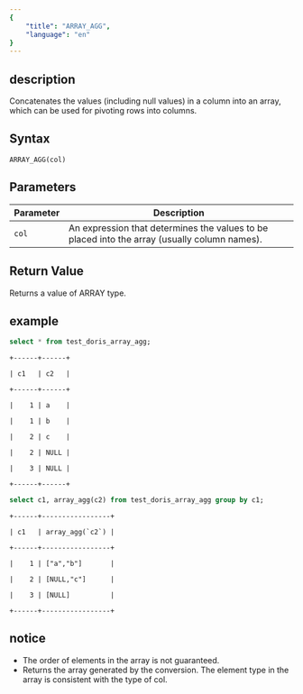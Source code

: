 ```yaml
---
{
    "title": "ARRAY_AGG",
    "language": "en"
}
---
```


<!-- 
Licensed to the Apache Software Foundation (ASF) under one
or more contributor license agreements.  See the NOTICE file
distributed with this work for additional information
regarding copyright ownership.  The ASF licenses this file
to you under the Apache License, Version 2.0 (the
"License"); you may not use this file except in compliance
with the License.  You may obtain a copy of the License at

  http://www.apache.org/licenses/LICENSE-2.0

Unless required by applicable law or agreed to in writing,
software distributed under the License is distributed on an
"AS IS" BASIS, WITHOUT WARRANTIES OR CONDITIONS OF ANY
KIND, either express or implied.  See the License for the
specific language governing permissions and limitations
under the License.
-->

## description

Concatenates the values (including null values) in a column into an array, which can be used for pivoting rows into columns.

## Syntax

`ARRAY_AGG(col)`

## Parameters

| Parameter | Description |
| -- | -- |
| `col` | An expression that determines the values to be placed into the array (usually column names). |

## Return Value

Returns a value of ARRAY type.

## example

```sql
select * from test_doris_array_agg;
```

```text
+------+------+

| c1   | c2   |

+------+------+

|    1 | a    |

|    1 | b    |

|    2 | c    |

|    2 | NULL |

|    3 | NULL |

+------+------+
```

```sql
select c1, array_agg(c2) from test_doris_array_agg group by c1;
```

```text
+------+-----------------+

| c1   | array_agg(`c2`) |

+------+-----------------+

|    1 | ["a","b"]       |

|    2 | [NULL,"c"]      |

|    3 | [NULL]          |

+------+-----------------+
```

## notice

- The order of elements in the array is not guaranteed.
- Returns the array generated by the conversion. The element type in the array is consistent with the type of col.
